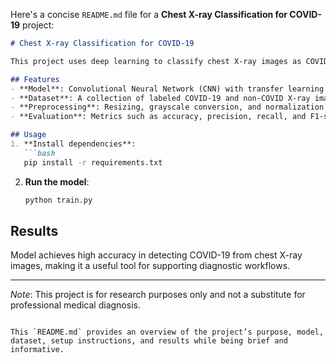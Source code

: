 Here's a concise `README.md` file for a **Chest X-ray Classification for COVID-19** project:

```markdown
# Chest X-ray Classification for COVID-19

This project uses deep learning to classify chest X-ray images as COVID-19 positive or negative. The model aims to assist in the early detection of COVID-19 based on radiographic features visible in X-ray scans.

## Features
- **Model**: Convolutional Neural Network (CNN) with transfer learning for improved accuracy.
- **Dataset**: A collection of labeled COVID-19 and non-COVID X-ray images.
- **Preprocessing**: Resizing, grayscale conversion, and normalization of images.
- **Evaluation**: Metrics such as accuracy, precision, recall, and F1-score.

## Usage
1. **Install dependencies**:
   ```bash
   pip install -r requirements.txt
   ```
2. **Run the model**:
   ```bash
   python train.py
   ```

## Results
Model achieves high accuracy in detecting COVID-19 from chest X-ray images, making it a useful tool for supporting diagnostic workflows.

---

*Note*: This project is for research purposes only and not a substitute for professional medical diagnosis.
```

This `README.md` provides an overview of the project’s purpose, model, dataset, setup instructions, and results while being brief and informative.